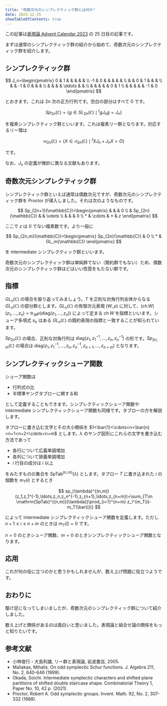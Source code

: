 ```yaml
---
title: "奇数次元のシンプレクティック群とは何か"
date: 2023-12-25
showTableOfContents: true
---
```


この記事は[表現論 Advent Calendar 2023](https://adventar.org/calendars/8636) の 25 日目の記事です。

まずは通常のシンプレクティック群の紹介から始めて、奇数次元のシンプレクティック群を紹介します。

## シンプレクティック群

$$
J_n=\begin{pmatrix} 0 & 1 & & & & & \\ -1 & 0 & & & & & \\ & & 0 & 1 & & & \\ & & -1 & 0 & & & \\ & & & & \ddots & & \\ & & & & & 0 & 1 \\ & & & & & -1 & 0 \end{pmatrix}
$$

とおきます。これは $2n$ 次の正方行列です。空白の部分はすべて 0 です。

$$
Sp_{2n}(\mathbb{C})=\{g\in SL_{2n}(\mathbb{C})\mid {}^tgJ_ng=J_n\}
$$

を複素シンプレクティック群といいます。これは複素リー群となります。対応するリー環は

$$
\mathfrak{sp} _ {2n}(\mathbb{C})=\{X\in\mathfrak{sl}_{2n}(\mathbb{C})\mid {}^tXJ_n+J_nX=O\}
$$

です。

なお、$J_n$ の定義が微妙に異なる文献もあります。

## 奇数次元シンプレクティック群

シンプレクティック群といえば通常は偶数次元ですが、奇数次元のシンプレクティック群を Proctor が導入しました。それは次のようなものです。

$$
Sp_{2n+1}(\mathbb{C})=\begin{pmatrix} & & & 0 \\ & Sp_{2n}(\mathbb{C}) & & \vdots \\ & & & 0 \\ * & \cdots & * & z \end{pmatrix}
$$

ここで $z$ は 0 でない複素数です。より一般に

$$
Sp_{2n,m}(\mathbb{C})=\begin{pmatrix} Sp_{2n}(\mathbb{C}) & O \\ * & GL_m(\mathbb{C}) \end{pmatrix}
$$

を intermediate シンプレクティック群といいます。

奇数次元のシンプレクティック群は単純群でない（簡約群でもない）ため、偶数次元のシンプレクティック群ほどはいい性質をもたない群です。

## 指標

$GL_n(\mathbb{C})$ の場合を振り返ってみましょう。$T$ を正則な対角行列全体からなる $GL_n(\mathbb{C})$ の部分群とします。$GL_n(\mathbb{C})$ の有限次元表現 $(W,\rho)$ に対して、$(\operatorname{ch}W)(z_1,\ldots,z_n)=\operatorname{tr} _ W\rho(\mathrm{diag}(z_1,\ldots,z_n))$ によって定まる $\operatorname{ch}W$ を指標といいます。シューア多項式 $s_{\lambda}$ はある $GL_n(\mathbb{C})$ の既約表現の指標と一致することが知られています。

$Sp_{2n}(\mathbb{C})$ の場合、正則な対角行列は $\mathrm{diag}(z_1,z_1^{-1},\ldots,z_n,z_n^{-1})$ の形です。$Sp_{2n,m}(\mathbb{C})$ の場合は $\mathrm{diag}(z_1,z_1^{-1},\ldots,z_n,z_n^{-1},z_{n+1},\ldots,z_{n+m})$ となります。

## シンプレクティックシューア関数

シューア関数は

- 行列式の比
- 半標準ヤングタブローに関する和

として定義することもできます。シンプレクティックシューア関数や intermediate シンプレクティックシューア関数も同様です。タブローの方を解説します。

タブローに書き込む文字とその大小関係を $1<\bar{1}<\cdots<n<\bar{n}<n+1<n+2<\cdots<n+m$ とします。$\lambda$ のヤング図形にこれらの文字を書き込む方法であって

- 各行について広義単調増加
- 各列について狭義単調増加
- $i$ 行目の成分は $i$ 以上

をみたすものの集合を $\mathrm{SpTab}^{(n,m)}(\lambda)$ とします。タブロー $T$ に書き込まれた $i$ の個数を $m_T(i)$ とするとき

$$
sp_{\lambda}^{(n,m)}(z_1,z_1^{-1},\ldots,z_n,z_n^{-1},z_{n+1},\ldots,z_{n+m})=\sum_{T\in \mathrm{SpTab}^{(n,m)}(\lambda)}\prod_{i=1}^{n+m} z_i^{m_T(i)-m_T(\bar{i})}
$$

によって intermediate シンプレクティックシューア関数を定義します。ただし $n+1\le i\le n+m$ のときは $m_T(\bar{i})=0$ です。

$n=0$ のときシューア関数、$m=0$ のときシンプレクティックシューア関数となります。

## 応用

これが何の役に立つのかと思うかもしれませんが、数え上げ問題に役立つようです。

## おわりに

駆け足になってしまいましたが、奇数次元のシンプレクティック群について紹介しました。

数え上げと関係があるのは面白いと思いました。表現論と組合せ論の関係をもっと知りたいです。

## 参考文献

- 小林俊行・大島利雄, リー群と表現論, 岩波書店, 2005.
- Maliakas, Mihalis. On odd symplectic Schur functions. J. Algebra 211, No. 2, 640-646 (1999).
- Okada, Soichi. Intermediate symplectic characters and shifted plane partitions of shifted double staircase shape. Combinatorial Theory 1, Paper No. 10, 42 p. (2021).
- Proctor, Robert A. Odd symplectic groups. Invent. Math. 92, No. 2, 307-332 (1988).